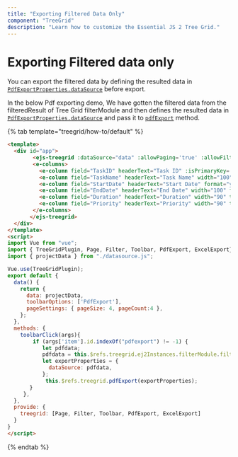 ```yaml
---
title: "Exporting Filtered Data Only"
component: "TreeGrid"
description: "Learn how to customize the Essential JS 2 Tree Grid."
---
```


# Exporting Filtered data only

You can export the filtered data by defining the resulted data in [`PdfExportProperties.dataSource`](../../api/grid/pdfExportProperties/#datasource) before export.

In the below Pdf exporting demo, We have gotten the filtered data from the filteredResult of Tree Grid filterModule and then defines the resulted data in [`PdfExportProperties.dataSource`](../../api/grid/pdfExportProperties/#datasource) and pass it to [`pdfExport`](../api/treegrid/#pdfexport) method.

{% tab template="treegrid/how-to/default" %}

```html
<template>
  <div id="app">
        <ejs-treegrid :dataSource="data" :allowPaging='true' :allowFiltering='true' :treeColumnIndex="1" idMapping='TaskID' parentIdMapping='parentID' ref="treegrid" :toolbar="toolbarOptions"  :allowPdfExport='true' :pageSettings='pageSettings' :toolbarClick='toolbarClick'>
        <e-columns>
          <e-column field="TaskID" headerText="Task ID" :isPrimaryKey='true' width="70" textAlign="Right"></e-column>
          <e-column field="TaskName" headerText="Task Name" width="100" ></e-column>
          <e-column field="StartDate" headerText="Start Date" format="yMd" editType= 'datepickeredit' width="100" textAlign="Right"></e-column>
          <e-column field="EndDate" headerText="End Date" width="100" format="yMd" editType='datepickeredit' textAlign="Right"></e-column>
          <e-column field="Duration" headerText="Duration" width="90" textAlign="Right"></e-column>
          <e-column field="Priority" headerText="Priority" width="90" textAlign="Left"></e-column>
        </e-columns>
       </ejs-treegrid>
  </div>
</template>
<script>
import Vue from "vue";
import { TreeGridPlugin, Page, Filter, Toolbar, PdfExport, ExcelExport} from "@syncfusion/ej2-vue-treegrid";
import { projectData } from "./datasource.js";

Vue.use(TreeGridPlugin);
export default {
  data() {
    return {
      data: projectData,
      toolbarOptions: ['PdfExport'],
      pageSettings: { pageSize: 4, pageCount:4 },
    };
  },
  methods: {
    toolbarClick(args){
        if (args['item'].id.indexOf("pdfexport") != -1) {
           let pdfdata;
           pdfdata = this.$refs.treegrid.ej2Instances.filterModule.filteredResult;
           let exportProperties = {
             dataSource: pdfdata,
           };
            this.$refs.treegrid.pdfExport(exportProperties);
       }
     },
  },
  provide: {
    treegrid: [Page, Filter, Toolbar, PdfExport, ExcelExport]
  }
}
</script>

```

{% endtab %}
